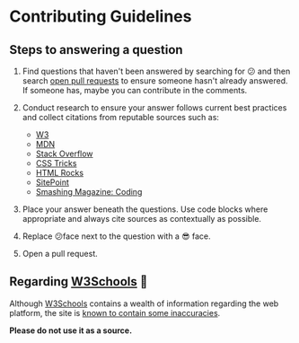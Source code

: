 # Contributing Guidelines

## Steps to answering a question

1.  Find questions that haven't been answered by searching for 😕 and then
search [open pull requests](../../pulls) to ensure someone hasn't already answered.
If someone has, maybe you can contribute in the comments.

2.  Conduct research to ensure your answer follows current best practices
and collect citations from reputable sources such as:

    *   [W3](http://www.w3.org/)
    *   [MDN](https://developer.mozilla.org/)
    *   [Stack Overflow](https://stackoverflow.com/)
    *   [CSS Tricks](https://css-tricks.com/)
    *   [HTML Rocks](http://www.html5rocks.com/)
    *   [SitePoint](http://www.sitepoint.com/)
    *   [Smashing Magazine: Coding](http://www.smashingmagazine.com/category/coding/)

3.  Place your answer beneath the questions. Use code blocks where appropriate
and always cite sources as contextually as possible.

4.  Replace 😕face next to the question with a 😎 face.

5.  Open a pull request.

## Regarding [W3Schools](http://www.w3schools.com/) 🐛

Although [W3Schools](http://www.w3schools.com/) contains a wealth of
information regarding the web platform, the site is
[known to contain some inaccuracies](http://www.w3fools.com/).

**Please do not use it as a source.**

